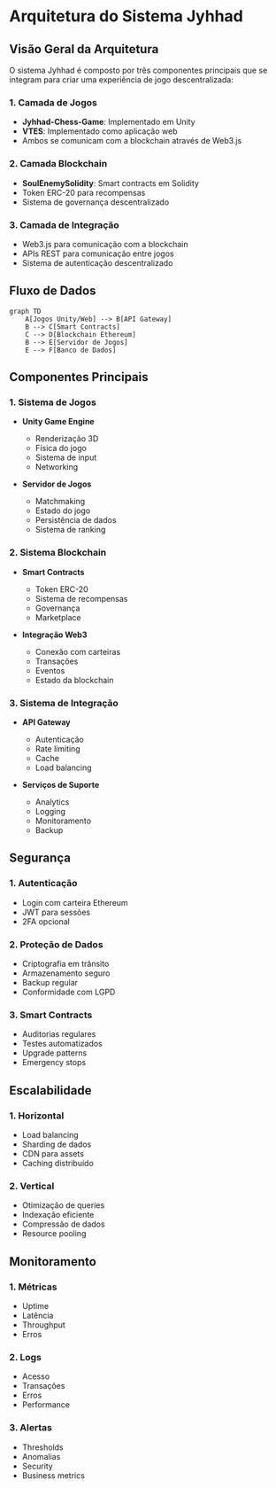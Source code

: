# Arquitetura do Sistema Jyhhad

## Visão Geral da Arquitetura

O sistema Jyhhad é composto por três componentes principais que se integram para criar uma experiência de jogo descentralizada:

### 1. Camada de Jogos
- **Jyhhad-Chess-Game**: Implementado em Unity
- **VTES**: Implementado como aplicação web
- Ambos se comunicam com a blockchain através de Web3.js

### 2. Camada Blockchain
- **SoulEnemySolidity**: Smart contracts em Solidity
- Token ERC-20 para recompensas
- Sistema de governança descentralizado

### 3. Camada de Integração
- Web3.js para comunicação com a blockchain
- APIs REST para comunicação entre jogos
- Sistema de autenticação descentralizado

## Fluxo de Dados

```mermaid
graph TD
    A[Jogos Unity/Web] --> B[API Gateway]
    B --> C[Smart Contracts]
    C --> D[Blockchain Ethereum]
    B --> E[Servidor de Jogos]
    E --> F[Banco de Dados]
```

## Componentes Principais

### 1. Sistema de Jogos
- **Unity Game Engine**
  - Renderização 3D
  - Física do jogo
  - Sistema de input
  - Networking

- **Servidor de Jogos**
  - Matchmaking
  - Estado do jogo
  - Persistência de dados
  - Sistema de ranking

### 2. Sistema Blockchain
- **Smart Contracts**
  - Token ERC-20
  - Sistema de recompensas
  - Governança
  - Marketplace

- **Integração Web3**
  - Conexão com carteiras
  - Transações
  - Eventos
  - Estado da blockchain

### 3. Sistema de Integração
- **API Gateway**
  - Autenticação
  - Rate limiting
  - Cache
  - Load balancing

- **Serviços de Suporte**
  - Analytics
  - Logging
  - Monitoramento
  - Backup

## Segurança

### 1. Autenticação
- Login com carteira Ethereum
- JWT para sessões
- 2FA opcional

### 2. Proteção de Dados
- Criptografia em trânsito
- Armazenamento seguro
- Backup regular
- Conformidade com LGPD

### 3. Smart Contracts
- Auditorias regulares
- Testes automatizados
- Upgrade patterns
- Emergency stops

## Escalabilidade

### 1. Horizontal
- Load balancing
- Sharding de dados
- CDN para assets
- Caching distribuído

### 2. Vertical
- Otimização de queries
- Indexação eficiente
- Compressão de dados
- Resource pooling

## Monitoramento

### 1. Métricas
- Uptime
- Latência
- Throughput
- Erros

### 2. Logs
- Acesso
- Transações
- Erros
- Performance

### 3. Alertas
- Thresholds
- Anomalias
- Security
- Business metrics 